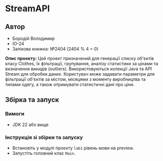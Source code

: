 # StreamAPI
## Автор
- Бородій Володимир
- ІО-24
- Залікова книжка: №2404 (2404 % 4 = 0)

**Опис проекту:**
Цей проект призначений для генерації списку об'єктів класу Clothes, їх фільтрації, групування, аналізу статистики за цінами та визначення викидів (outliers). Використовуються колекції Java та API Stream для обробки даних. Користувач може задавати параметри для фільтрації об'єктів за містом, місяцями з моменту виробництва та типами одягу, а також отримувати статистичні дані про ціни.

## Збірка та запуск

### Вимоги

- JDK 22 або вище

### Інструкція зі збірки та запуску

- Встановіть у модулі проєкту `lab1` рівень мови на preview.
- Запустіть головний клас `Main`.
